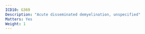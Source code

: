 ```yaml
---
ICD10: G369
Description: "Acute disseminated demyelination, unspecified"
Matters: Yes
Weight: 1
---
```

